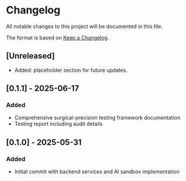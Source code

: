 # Changelog

All notable changes to this project will be documented in this file.

The format is based on [Keep a Changelog](https://keepachangelog.com/en/1.1.0/).

## [Unreleased]

- Added: placeholder section for future updates.

## [0.1.1] - 2025-06-17

### Added

- Comprehensive surgical-precision testing framework documentation
- Testing report including audit details

## [0.1.0] - 2025-05-31

### Added

- Initial commit with backend services and AI sandbox implementation
